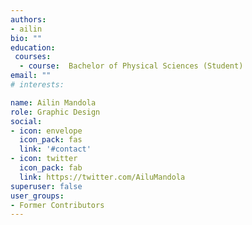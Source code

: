 ```yaml
---
authors:
- ailin
bio: ""
education:
 courses:
  - course:  Bachelor of Physical Sciences (Student)
email: ""
# interests:

name: Ailin Mandola
role: Graphic Design
social:
- icon: envelope
  icon_pack: fas
  link: '#contact'
- icon: twitter
  icon_pack: fab
  link: https://twitter.com/AiluMandola
superuser: false
user_groups:
- Former Contributors
---
```


